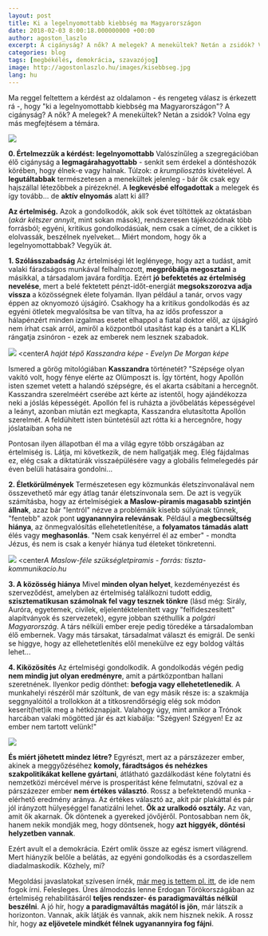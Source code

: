 ```yaml
---
layout: post
title: Ki a legelnyomottabb kiebbség ma Magyarországon
date: 2018-02-03 8:00:18.000000000 +00:00
author: agoston_laszlo
excerpt: A cigányság? A nők? A melegek? A menekültek? Netán a zsidók? Volna egy más megfejtésem a témára.
categories: blog
tags: [megbékélés, demokrácia, szavazójog]
image: http://agostonlaszlo.hu/images/kisebbseg.jpg
lang: hu
---
```

Ma reggel feltettem a kérdést az oldalamon - és rengeteg válasz is érkezett rá -, hogy "ki a legelnyomottabb kiebbség ma Magyarországon"? A cigányság? A nők? A melegek? A menekültek? Netán a zsidók? Volna egy más megfejtésem a témára.

![](http://agostonlaszlo.hu/images/kisebbseg.jpg)

**0. Értelmezzük a kérdést: legelnyomottabb**
Valószínűleg a szegregációban élő cigányság a **legmagárahagyottabb** - senkit sem érdekel a döntéshozók körében, hogy élnek-e vagy halnak. Túlzok: *a krumpliosztás* kivételével. A **legutáltabbak** természetesen a menekültek jelenleg - bár ők csak egy hajszállal létezőbbek a pirézeknél. A **legkevésbé elfogadottak** a melegek és így tovább... de **aktív elnyomás** alatt ki áll?

**Az értelmiség.** Azok a gondolkodók, akik sok évet töltöttek az oktatásban (*akár kétszer annyit*, mint sokan mások), rendszeresen tájékozódnak több forrásból; egyéni, kritikus gondolkodásúak, nem csak a címet, de a cikket is elolvassák, beszélnek nyelveket... Miért mondom, hogy ők a legelnyomottabbak? Vegyük át.

**1. Szólásszabadság**
Az értelmiségi lét leglényege, hogy azt a tudást, amit valaki fáradságos munkával felhalmozott, **megpróbálja megosztani** a másikkal, a társadalom javára fordítja. Ezért **jó befektetés az értelmiség nevelése**, mert a belé fektetett pénzt-időt-energiát **megsokszorozva adja vissza** a közösségnek élete folyamán. Ilyan például a tanár, orvos vagy éppen az oknyomozó újságíró. Csakhogy ha a kritikus gondolkodás és az egyéni ötletek megvalósítsa be van tiltva, ha az idős professzor a hálapénzért minden izgalmas esetet elhappol a fiatal doktor elől, az újságíró nem írhat csak arról, amiről a központból utasítást kap és a tanárt a KLIK rángatja zsinóron - ezek az emberek nem lesznek szabadok. 

![](http://agostonlaszlo.hu/images/kasszandra.jpg)
<center<i>A haját tépő Kasszandra képe - Evelyn De Morgan képe</i></center>

Ismered a görög mitológiában **Kasszandra** történetét? "Szépsége olyan vakító volt, hogy fénye elérte az Olümposzt is. Így történt, hogy Apollón isten szemet vetett a halandó szépségre, és el akarta csábítani a hercegnőt. Kasszandra szerelméért cserébe azt kérte az istentől, hogy ajándékozza neki a jóslás képességét. Apollón fel is ruházta a jövőbelátás képességével a leányt, azonban miután ezt megkapta, Kasszandra elutasította Apollón szerelmét. A feldühített isten büntetésül azt rótta ki a hercegnőre, hogy jóslataiban soha ne 

Pontosan ilyen állapotban él ma a világ egyre több országában az értelmiség is. Látja, mi következik, de nem hallgatják meg. Elég fájdalmas ez, elég csak a diktatúrák visszaépülésére vagy a globális felmelegedés pár éven belüli hatásaira gondolni...

**2. Életkörülmények**
Természetesen egy közmunkás életszínvonalával nem összevethető már egy átlag tanár életszínvonala sem. De azt is vegyük számításba, hogy az értelmiségiek **a Maslow-piramis magasabb szintjén állnak**, azaz bár "lentról" nézve a problémáik kisebb súlyúnak tűnnek, "fentebb" azok pont **ugyanannyira relevánsak**. Például a **megbecsültség hiánya**, az önmegvalósítás ellehetetlenítése, a **folyamatos támadás alatt** élés vagy **meghasonlás**. "Nem csak kenyérrel él az ember" - mondta Jézus, és nem is csak a kenyér hiánya tud életeket tönkretenni.

![](http://tiszta-kommunikacio.hu/wp-content/uploads/2015/01/maslow-tk-1024x838.jpg)
<center<i>A Maslow-féle szükségletpiramis - forrás: tiszta-kommunikacio.hu</i></center>

**3. A közösség hiánya**
Mivel **minden olyan helyet**, kezdeményezést és szerveződést, amelyben az értelmiség találkozni tudott eddig, **szisztematikusan számolnak fel vagy tesznek tönkre** (lásd még: Sirály, Auróra, egyetemek, civilek, eljelentéktelenített vagy "felfideszesített" alapítványok és szervezetek), egyre jobban széthullik a *polgári Magyarország*. A társ nélküli ember ereje pedig töredéke a társadalomban élő embernek. Vagy más társakat, társadalmat választ és emigrál. De senki se higgye, hogy az ellehetetlenítés elől menekülve ez egy boldog váltás lehet...

**4. Kiközösítés**
Az értelmiségi gondolkodik. A gondolkodás végén pedig **nem mindig jut olyan eredményre**, amit a pártközpontban hallani szeretnének. Ilyenkor pedig dönthet: **befogja vagy ellehetetlenedik**. A munkahelyi részéről már szóltunk, de van egy másik része is: a szakmája seggnyalóitól a trollokkon át a titkosrendőrségig elég sok módon keserít(het)ik meg a hétköznapjait. Valahogy úgy, mint amikor a Trónok harcában valaki mögötted jár és azt kiabálja: "Szégyen! Szégyen! Ez az ember nem tartott velünk!"

![](https://media.giphy.com/media/m6tmCnGCNvTby/giphy.gif)

**És miért jöhetett mindez létre?** Egyrészt, mert az a párszázezer ember, akinek a meggyőzéséhez **komoly, fáradtságos és nehézkes szakpolitikákat kellene gyártani**, átlátható gazdálkodást kéne folytatni és nemzetközi mércével mérve is prosperitást kéne felmutatni, szóval ez a párszázezer ember **nem értékes választó**. Rossz a befektetendő munka - elérhető eredmény aránya. Az értékes választó az, akit pár plakáttal és pár jól irányzott hülyeséggel fanatizálni lehet. **Ők az uralkodó osztály.** Az van, amit ők akarnak. Ők döntenek a gyereked jövőjéről. Pontosabban nem ők, hanem nekik mondják meg, hogy döntsenek, hogy **azt higgyék, döntési helyzetben vannak**.

Ezért avult el a demokrácia. Ezért omlik össze az egész ismert világrend. Mert hiányzik belőle a belátás, az egyéni gondolkodás és a csordaszellem diadalmaskodik. Közhely, mi?

Megoldási javaslatokat szívesen írnék, [már meg is tettem pl. itt](http://agostonlaszlo.hu/blog/minden-ember-egyenlo/), de  ide nem fogok írni. Felesleges. Üres álmodozás lenne Erdogan Törökországában az értelmiség rehabilitásáról **teljes rendszer- és paradigmaváltás nélkül beszélni**. A jó hír, hogy **a paradigmaváltás magától is jön**, már látszik a horizonton. Vannak, akik látják és vannak, akik nem hisznek nekik. A rossz hír, hogy **az eljövetele mindkét félnek ugyanannyira fog fájni**.
